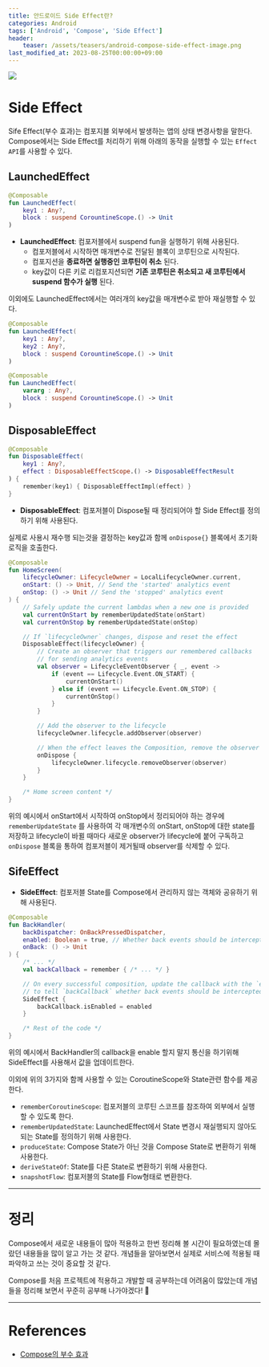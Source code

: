 ```yaml
---
title: 안드로이드 Side Effect란?
categories: Android
tags: ['Android', 'Compose', 'Side Effect']
header:
    teaser: /assets/teasers/android-compose-side-effect-image.png
last_modified_at: 2023-08-25T00:00:00+09:00
---
```

<img src="https://github.com/ppeper/Kotlin_Algorithm/assets/63226023/3ee7a814-cc90-42ba-9411-6a20ff29c970">

# Side Effect
Sife Effect(부수 효과)는 컴포지블 외부에서 발생하는 앱의 상태 변경사항을 말한다. Compose에서는 Side Effect를 처리하기 위해 아래의 동작을 실행할 수 있는 `Effect API`를 사용할 수 있다.

## LaunchedEffect

```kotlin
@Composable
fun LaunchedEffect(
	key1 : Any?,
	block : suspend CorountineScope.() -> Unit
)
```

- __LaunchedEffect__: 컴포저블에서 suspend fun을 실행하기 위해 사용된다.
    - 컴포저블에서 시작하면 매개변수로 전달된 블록이 코루틴으로 시작된다.
    - 컴포지션을 __종료하면 실행중인 코루틴이 취소__ 된다.
    - key값이 다른 키로 리컴포지션되면 __기존 코루틴은 취소되고 새 코루틴에서 suspend 함수가 실행__ 된다.

이외에도 LaunchedEffect에서는 여러개의 key값을 매개변수로 받아 재실행할 수 있다.

```kotlin
@Composable
fun LaunchedEffect(
	key1 : Any?,
	key2 : Any?,
	block : suspend CorountineScope.() -> Unit
)

@Composable
fun LaunchedEffect(
	vararg : Any?,
	block : suspend CorountineScope.() -> Unit
)
```

## DisposableEffect

```kotlin
@Composable
fun DisposableEffect(
	key1 : Any?,
	effect : DisposableEffectScope.() -> DisposableEffectResult
) {
	remember(key1) { DisposableEffectImpl(effect) }
}
```

- __DisposableEffect__: 컴포저블이 Dispose될 때 정리되어야 할 Side Effect를 정의하기 위해 사용된다. 

실제로 사용시 재수행 되는것을 결정하는 key값과 함께 `onDispose{}` 블록에서 초기화 로직을 호출한다.

```kotlin
@Composable
fun HomeScreen(
    lifecycleOwner: LifecycleOwner = LocalLifecycleOwner.current,
    onStart: () -> Unit, // Send the 'started' analytics event
    onStop: () -> Unit // Send the 'stopped' analytics event
) {
    // Safely update the current lambdas when a new one is provided
    val currentOnStart by rememberUpdatedState(onStart)
    val currentOnStop by rememberUpdatedState(onStop)

    // If `lifecycleOwner` changes, dispose and reset the effect
    DisposableEffect(lifecycleOwner) {
        // Create an observer that triggers our remembered callbacks
        // for sending analytics events
        val observer = LifecycleEventObserver { _, event ->
            if (event == Lifecycle.Event.ON_START) {
                currentOnStart()
            } else if (event == Lifecycle.Event.ON_STOP) {
                currentOnStop()
            }
        }

        // Add the observer to the lifecycle
        lifecycleOwner.lifecycle.addObserver(observer)

        // When the effect leaves the Composition, remove the observer
        onDispose {
            lifecycleOwner.lifecycle.removeObserver(observer)
        }
    }

    /* Home screen content */
}
```

위의 예시에서 onStart에서 시작하여 onStop에서 정리되어야 하는 경우에 `rememberUpdateState` 를 사용하여 각 매개변수의 onStart, onStop에 대한 state를 저장하고 lifecycle이 바뀔 때마다 새로운 observer가 lifecycle에 붙어 구독하고 `onDispose` 블록을 통하여 컴포저블이 제거될때 observer를 삭제할 수 있다.

## SifeEffect

- __SideEffect__: 컴포저블 State를 Compose에서 관리하지 않는 객체와 공유하기 위해 사용된다.

```kotlin
@Composable
fun BackHandler(
    backDispatcher: OnBackPressedDispatcher,
    enabled: Boolean = true, // Whether back events should be intercepted or not
    onBack: () -> Unit
) {
    /* ... */
    val backCallback = remember { /* ... */ }

    // On every successful composition, update the callback with the `enabled` value
    // to tell `backCallback` whether back events should be intercepted or not
    SideEffect {
        backCallback.isEnabled = enabled
    }

    /* Rest of the code */
}
```

위의 예시에서 BackHandler의 callback을 enable 할지 말지 통신을 하기위해 SideEffect를 사용해서 값을 업데이트한다.

이외에 위의 3가지와 함께 사용할 수 있는 CoroutineScope와 State관련 함수를 제공한다.

- `rememberCoroutineScope`: 컴포저블의 코루틴 스코프를 참조하여 외부에서 실행할 수 있도록 한다.
- `rememberUpdatedState`: LaunchedEffect에서 State 변경시 재실행되지 않아도 되는 State를 정의하기 위해 사용한다.
- `produceState`: Compose State가 아닌 것을 Compose State로 변환하기 위해 사용한다.
- `deriveStateOf`: State를 다른 State로 변환하기 위해 사용한다.
- `snapshotFlow`: 컴포저블의 State를 Flow형태로 변환한다.

- - -
# 정리
Compose에서 새로운 내용들이 많아 적용하고 한번 정리해 볼 시간이 필요하였는데 몰랐던 내용들을 많이 알고 가는 것 같다. 개념들을 알아보면서 실제로 서비스에 적용될 때 파악하고 쓰는 것이 중요할 것 같다.

Compose를 처음 프로젝트에 적용하고 개발할 때 공부하는데 어려움이 많았는데 개념들을 정리해 보면서 꾸준히 공부해 나가야겠다! 🥲

- - -
# References
- [Compose의 부수 효과](https://developer.android.com/jetpack/compose/side-effects?hl=ko)